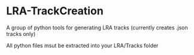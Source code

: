 # LRA-TrackCreation
A group of python tools for generating LRA tracks (currently creates .json tracks only)

All python files msut be extracted into your LRA/Tracks folder
